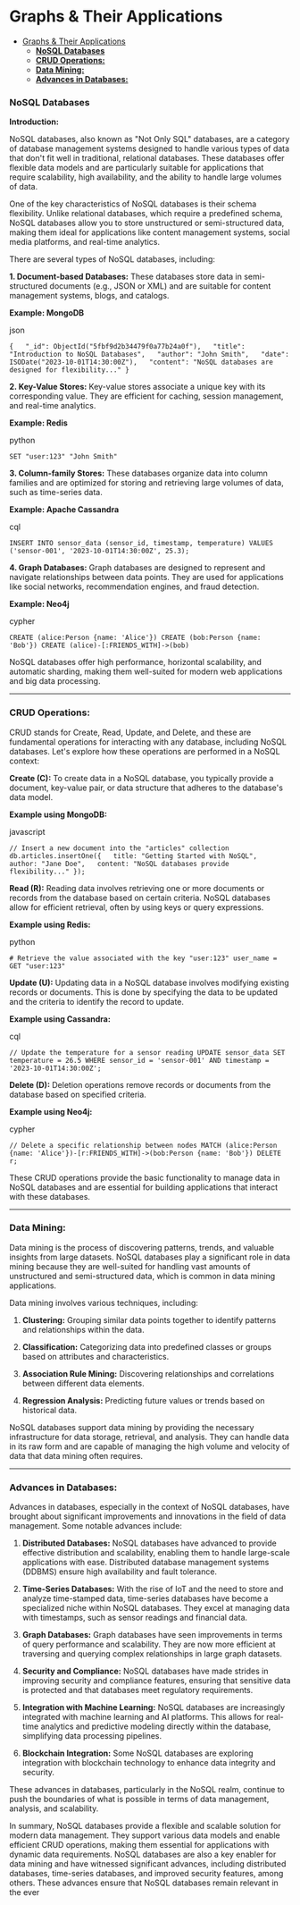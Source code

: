 # Graphs & Their Applications

- [Graphs \& Their Applications](#graphs--their-applications)
    - [**NoSQL Databases**](#nosql-databases)
    - [**CRUD Operations:**](#crud-operations)
    - [**Data Mining:**](#data-mining)
    - [**Advances in Databases:**](#advances-in-databases)

### **NoSQL Databases**

**Introduction:**

NoSQL databases, also known as "Not Only SQL" databases, are a category of database management systems designed to handle various types of data that don't fit well in traditional, relational databases. These databases offer flexible data models and are particularly suitable for applications that require scalability, high availability, and the ability to handle large volumes of data.

One of the key characteristics of NoSQL databases is their schema flexibility. Unlike relational databases, which require a predefined schema, NoSQL databases allow you to store unstructured or semi-structured data, making them ideal for applications like content management systems, social media platforms, and real-time analytics.

There are several types of NoSQL databases, including:

**1\. Document-based Databases:** These databases store data in semi-structured documents (e.g., JSON or XML) and are suitable for content management systems, blogs, and catalogs.

**Example: MongoDB**

json

`{   "_id": ObjectId("5fbf9d2b34479f0a77b24a0f"),   "title": "Introduction to NoSQL Databases",   "author": "John Smith",   "date": ISODate("2023-10-01T14:30:00Z"),   "content": "NoSQL databases are designed for flexibility..." }`

**2\. Key-Value Stores:** Key-value stores associate a unique key with its corresponding value. They are efficient for caching, session management, and real-time analytics.

**Example: Redis**

python

`SET "user:123" "John Smith"`

**3\. Column-family Stores:** These databases organize data into column families and are optimized for storing and retrieving large volumes of data, such as time-series data.

**Example: Apache Cassandra**

cql

`INSERT INTO sensor_data (sensor_id, timestamp, temperature) VALUES ('sensor-001', '2023-10-01T14:30:00Z', 25.3);`

**4\. Graph Databases:** Graph databases are designed to represent and navigate relationships between data points. They are used for applications like social networks, recommendation engines, and fraud detection.

**Example: Neo4j**

cypher

`CREATE (alice:Person {name: 'Alice'}) CREATE (bob:Person {name: 'Bob'}) CREATE (alice)-[:FRIENDS_WITH]->(bob)`

NoSQL databases offer high performance, horizontal scalability, and automatic sharding, making them well-suited for modern web applications and big data processing.

* * *

### **CRUD Operations:**

CRUD stands for Create, Read, Update, and Delete, and these are fundamental operations for interacting with any database, including NoSQL databases. Let's explore how these operations are performed in a NoSQL context:

**Create (C):** To create data in a NoSQL database, you typically provide a document, key-value pair, or data structure that adheres to the database's data model.

**Example using MongoDB:**

javascript

`// Insert a new document into the "articles" collection db.articles.insertOne({   title: "Getting Started with NoSQL",   author: "Jane Doe",   content: "NoSQL databases provide flexibility..." });`

**Read (R):** Reading data involves retrieving one or more documents or records from the database based on certain criteria. NoSQL databases allow for efficient retrieval, often by using keys or query expressions.

**Example using Redis:**

python

`# Retrieve the value associated with the key "user:123" user_name = GET "user:123"`

**Update (U):** Updating data in a NoSQL database involves modifying existing records or documents. This is done by specifying the data to be updated and the criteria to identify the record to update.

**Example using Cassandra:**

cql

`// Update the temperature for a sensor reading UPDATE sensor_data SET temperature = 26.5 WHERE sensor_id = 'sensor-001' AND timestamp = '2023-10-01T14:30:00Z';`

**Delete (D):** Deletion operations remove records or documents from the database based on specified criteria.

**Example using Neo4j:**

cypher

`// Delete a specific relationship between nodes MATCH (alice:Person {name: 'Alice'})-[r:FRIENDS_WITH]->(bob:Person {name: 'Bob'}) DELETE r;`

These CRUD operations provide the basic functionality to manage data in NoSQL databases and are essential for building applications that interact with these databases.

* * *

### **Data Mining:**

Data mining is the process of discovering patterns, trends, and valuable insights from large datasets. NoSQL databases play a significant role in data mining because they are well-suited for handling vast amounts of unstructured and semi-structured data, which is common in data mining applications.

Data mining involves various techniques, including:

1. **Clustering:** Grouping similar data points together to identify patterns and relationships within the data.

2. **Classification:** Categorizing data into predefined classes or groups based on attributes and characteristics.

3. **Association Rule Mining:** Discovering relationships and correlations between different data elements.

4. **Regression Analysis:** Predicting future values or trends based on historical data.

NoSQL databases support data mining by providing the necessary infrastructure for data storage, retrieval, and analysis. They can handle data in its raw form and are capable of managing the high volume and velocity of data that data mining often requires.

* * *

### **Advances in Databases:**

Advances in databases, especially in the context of NoSQL databases, have brought about significant improvements and innovations in the field of data management. Some notable advances include:

1. **Distributed Databases:** NoSQL databases have advanced to provide effective distribution and scalability, enabling them to handle large-scale applications with ease. Distributed database management systems (DDBMS) ensure high availability and fault tolerance.

2. **Time-Series Databases:** With the rise of IoT and the need to store and analyze time-stamped data, time-series databases have become a specialized niche within NoSQL databases. They excel at managing data with timestamps, such as sensor readings and financial data.

3. **Graph Databases:** Graph databases have seen improvements in terms of query performance and scalability. They are now more efficient at traversing and querying complex relationships in large graph datasets.

4. **Security and Compliance:** NoSQL databases have made strides in improving security and compliance features, ensuring that sensitive data is protected and that databases meet regulatory requirements.

5. **Integration with Machine Learning:** NoSQL databases are increasingly integrated with machine learning and AI platforms. This allows for real-time analytics and predictive modeling directly within the database, simplifying data processing pipelines.

6. **Blockchain Integration:** Some NoSQL databases are exploring integration with blockchain technology to enhance data integrity and security.

These advances in databases, particularly in the NoSQL realm, continue to push the boundaries of what is possible in terms of data management, analysis, and scalability.

In summary, NoSQL databases provide a flexible and scalable solution for modern data management. They support various data models and enable efficient CRUD operations, making them essential for applications with dynamic data requirements. NoSQL databases are also a key enabler for data mining and have witnessed significant advances, including distributed databases, time-series databases, and improved security features, among others. These advances ensure that NoSQL databases remain relevant in the ever
